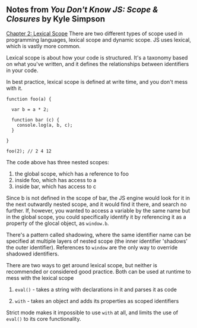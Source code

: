 ## Notes from *You Don't Know JS: Scope & Closures* by Kyle Simpson

[Chapter 2: Lexical Scope](https://github.com/getify/You-Dont-Know-JS/blob/master/scope%20%26%20closures/ch2.md)
There are two different types of scope used in programming languages, lexical scope and dynamic scope. JS uses lexical, which is vastly more common.  

Lexical scope is about how your code is structured. It's a taxonomy based on what you've written, and it defines the relationships between identifiers in your code.

In best practice, lexical scope is defined at write time, and you don't mess with it.  

```
function foo(a) {

  var b = a * 2;

  function bar (c) {
    console.log(a, b, c);
  }

}

foo(2); // 2 4 12
```
The code above has three nested scopes:
1. the global scope, which has a reference to foo
2. inside foo, which has access to a
3. inside bar, which has access to c

Since b is not defined in the scope of bar, the JS engine would look for it in the next outwardly nested scope, and it would find it there, and search no further. If, however, you wanted to access a variable by the same name but in the global scope, you could specifically identify it by referencing it as a property of the glocal object, as `window.b`.

There's a pattern called shadowing, where the same identifier name can be specified at multiple layers of nested scope (the inner identifier 'shadows' the outer identifier). References to `window` are the only way to override shadowed identifiers.

There are two ways to get around lexical scope, but neither is recommended or considered good practice. Both can be used at runtime to mess with the lexical scope
1. `eval()` - takes a string with declarations in it and parses it as code

2. `with` - takes an object and adds its properties as scoped identifiers

Strict mode makes it impossible to use `with` at all, and limits the use of `eval()` to its core functionality.
